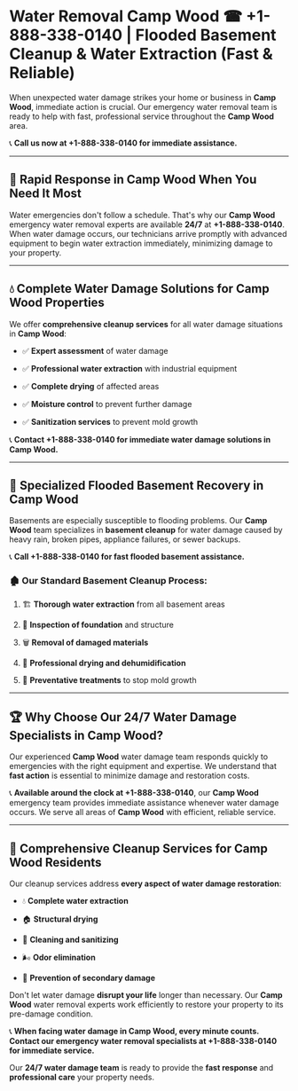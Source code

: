 # Water Removal Camp Wood ☎ +1-888-338-0140 | Flooded Basement Cleanup & Water Extraction (Fast & Reliable)

When unexpected water damage strikes your home or business in **Camp Wood**, immediate action is crucial. Our emergency water removal team is ready to help with fast, professional service throughout the **Camp Wood** area. 

📞 **Call us now at +1-888-338-0140 for immediate assistance.**
---
## 🚀 Rapid Response in Camp Wood When You Need It Most
Water emergencies don't follow a schedule. That's why our **Camp Wood** emergency water removal experts are available **24/7** at **+1-888-338-0140**. When water damage occurs, our technicians arrive promptly with advanced equipment to begin water extraction immediately, minimizing damage to your property.
---
## 💧 Complete Water Damage Solutions for Camp Wood Properties
We offer **comprehensive cleanup services** for all water damage situations in **Camp Wood**:
- ✅ **Expert assessment** of water damage  
- ✅ **Professional water extraction** with industrial equipment  
- ✅ **Complete drying** of affected areas  
- ✅ **Moisture control** to prevent further damage  
- ✅ **Sanitization services** to prevent mold growth  
📞 **Contact +1-888-338-0140 for immediate water damage solutions in Camp Wood.**
---
## 🌊 Specialized Flooded Basement Recovery in Camp Wood
Basements are especially susceptible to flooding problems. Our **Camp Wood** team specializes in **basement cleanup** for water damage caused by heavy rain, broken pipes, appliance failures, or sewer backups. 
📞 **Call +1-888-338-0140 for fast flooded basement assistance.**
### 🏚️ Our Standard Basement Cleanup Process:
1. 🏗️ **Thorough water extraction** from all basement areas  
2. 🔎 **Inspection of foundation** and structure  
3. 🗑️ **Removal of damaged materials**  
4. 💨 **Professional drying and dehumidification**  
5. 🚫 **Preventative treatments** to stop mold growth  
---
## 🏆 Why Choose Our 24/7 Water Damage Specialists in Camp Wood?
Our experienced **Camp Wood** water damage team responds quickly to emergencies with the right equipment and expertise. We understand that **fast action** is essential to minimize damage and restoration costs.
📞 **Available around the clock at +1-888-338-0140**, our **Camp Wood** emergency team provides immediate assistance whenever water damage occurs. We serve all areas of **Camp Wood** with efficient, reliable service.
---
## 🧹 Comprehensive Cleanup Services for Camp Wood Residents
Our cleanup services address **every aspect of water damage restoration**:
- 💧 **Complete water extraction**  
- 🏠 **Structural drying**  
- 🧼 **Cleaning and sanitizing**  
- 🌬️ **Odor elimination**  
- 🚫 **Prevention of secondary damage**  
Don't let water damage **disrupt your life** longer than necessary. Our **Camp Wood** water removal experts work efficiently to restore your property to its pre-damage condition.
📞 **When facing water damage in Camp Wood, every minute counts. Contact our emergency water removal specialists at +1-888-338-0140 for immediate service.**
Our **24/7 water damage team** is ready to provide the **fast response** and **professional care** your property needs.
